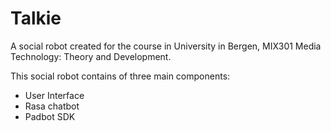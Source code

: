 # Talkie

A social robot created for the course in University in Bergen, MIX301 Media Technology: Theory and Development.  

This social robot contains of three main components: 
- User Interface
- Rasa chatbot
- Padbot SDK 


